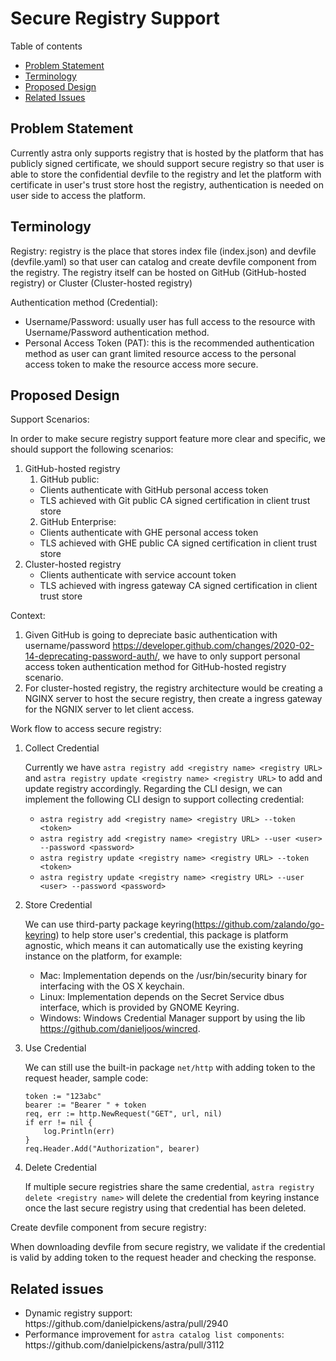 # Secure Registry Support

Table of contents
- [Problem Statement](#problem-statement)
- [Terminology](#terminology)
- [Proposed Design](#proposed-design)
- [Related Issues](#related-issues)

## Problem Statement
Currently astra only supports registry that is hosted by the platform that has publicly signed certificate, we should support secure registry so that user is able to store the confidential devfile to the registry and let the platform with certificate in user's trust store host the registry, authentication is needed on user side to access the platform.

## Terminology
Registry: registry is the place that stores index file (index.json) and devfile (devfile.yaml) so that user can catalog and create devfile component from the registry. The registry itself can be hosted on GitHub (GitHub-hosted registry) or Cluster (Cluster-hosted registry)

Authentication method (Credential):
- Username/Password: usually user has full access to the resource with Username/Password authentication method.
- Personal Access Token (PAT): this is the recommended authentication method as user can grant limited resource access to the personal access token to make the resource access more secure. 

## Proposed Design
Support Scenarios:

In order to make secure registry support feature more clear and specific, we should support the following scenarios:
1. GitHub-hosted registry
   1. GitHub public:
   - Clients authenticate with GitHub personal access token
   - TLS achieved with Git public CA signed certification in client trust store
   2. GitHub Enterprise:
   - Clients authenticate with GHE personal access token
   - TLS achieved with GHE public CA signed certification in client trust store
2. Cluster-hosted registry
   - Clients authenticate with service account token
   - TLS achieved with ingress gateway CA signed certification in client trust store

Context:
1. Given GitHub is going to depreciate basic authentication with username/password https://developer.github.com/changes/2020-02-14-deprecating-password-auth/, we have to only support personal access token authentication method for GitHub-hosted registry scenario.
2. For cluster-hosted registry, the registry architecture would be creating a NGINX server to host the secure registry, then create a ingress gateway for the NGNIX server to let client access.

Work flow to access secure registry:
1. Collect Credential

    Currently we have `astra registry add <registry name> <registry URL>` and `astra registry update <registry name> <registry URL>` to add and update registry accordingly. Regarding the CLI design, we can implement the following CLI design to support collecting credential:
    - `astra registry add <registry name> <registry URL> --token <token>`
    - `astra registry add <registry name> <registry URL> --user <user> --password <password>`
    - `astra registry update <registry name> <registry URL> --token <token>`
    - `astra registry update <registry name> <registry URL> --user <user> --password <password>`

2. Store Credential

    We can use third-party package keyring(https://github.com/zalando/go-keyring) to help store user's credential, this package is platform agnostic, which means it can automatically use the existing keyring instance on the platform, for example:
    - Mac: Implementation depends on the /usr/bin/security binary for interfacing with the OS X keychain.
    - Linux: Implementation depends on the Secret Service dbus interface, which is provided by GNOME Keyring.
    - Windows: Windows Credential Manager support by using the lib https://github.com/danieljoos/wincred.

3. Use Credential

    We can still use the built-in package `net/http` with adding token to the request header, sample code:
    ```
    token := "123abc"
    bearer := "Bearer " + token
    req, err := http.NewRequest("GET", url, nil)
    if err != nil {
	    log.Println(err)
    }
    req.Header.Add("Authorization", bearer)
    ```

4. Delete Credential

    If multiple secure registries share the same credential, `astra registry delete <registry name>` will delete the credential from keyring instance once the last secure registry using that credential has been deleted.

Create devfile component from secure registry:

When downloading devfile from secure registry, we validate if the credential is valid by adding token to the request header and checking the response.

## Related issues
- Dynamic registry support: https://github\.com/danielpickens/astra/pull/2940
- Performance improvement for `astra catalog list components`: https://github\.com/danielpickens/astra/pull/3112